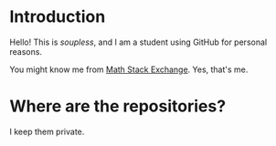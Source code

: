 # Introduction

Hello! This is _soupless_, and I am a student using GitHub for personal reasons. 

You might know me from [Math Stack Exchange](https://math.stackexchange.com/users/888233). Yes, that's me.

# Where are the repositories?

I keep them private. 
